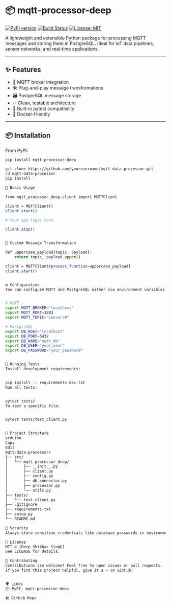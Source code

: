 # 📦 mqtt-processor-deep

[![PyPI version](https://badge.fury.io/py/mqtt-processor-deep.svg)](https://badge.fury.io/py/mqtt-processor-deep)
[![Build Status](https://github.com/yourusername/mqtt-data-processor/actions/workflows/python-package.yml/badge.svg)](https://github.com/yourusername/mqtt-data-processor/actions)
[![License: MIT](https://img.shields.io/badge/License-MIT-yellow.svg)](https://opensource.org/licenses/MIT)

A lightweight and extensible Python package for processing MQTT messages and storing them in PostgreSQL. Ideal for IoT data pipelines, sensor networks, and real-time applications.

---

## ✨ Features

- 🔗 MQTT broker integration
- 🛠️ Plug-and-play message transformations
- 🗃️ PostgreSQL message storage
- ✅ Clean, testable architecture
- 🧪 Built-in pytest compatibility
- 🐳 Docker-friendly

---

## 📦 Installation

From PyPI:

```bash
pip install mqtt-processor-deep

git clone https://github.com/yourusername/mqtt-data-processor.git
cd mqtt-data-processor
pip install .

🚀 Basic Usage

from mqtt_processor_deep.client import MQTTClient

client = MQTTClient()
client.start()

# Your app logic here

client.stop()


🔄 Custom Message Transformation

def uppercase_payload(topic, payload):
    return topic, payload.upper()

client = MQTTClient(process_function=uppercase_payload)
client.start()


⚙️ Configuration
You can configure MQTT and PostgreSQL either via environment variables or by editing the default config.py.


# MQTT
export MQTT_BROKER="localhost"
export MQTT_PORT=1883
export MQTT_TOPIC="sensor/#"

# PostgreSQL
export DB_HOST="localhost"
export DB_PORT=5432
export DB_NAME="mqtt_db"
export DB_USER="your_user"
export DB_PASSWORD="your_password"


🧪 Running Tests
Install development requirements:


pip install -r requirements-dev.txt
Run all tests:


pytest tests/
To test a specific file:


pytest tests/test_client.py


📁 Project Structure
arduino
Copy
Edit
mqtt-data-processor/
├── src/
│   └── mqtt_processor_deep/
│       ├── __init__.py
│       ├── client.py
│       ├── config.py
│       ├── db_connector.py
│       ├── processor.py
│       └── utils.py
├── tests/
│   └── test_client.py
├── .gitignore
├── requirements.txt
├── setup.py
└── README.md

🔐 Security
Always store sensitive credentials like database passwords in environment variables or secure vaults — avoid hardcoding them in config.py.

📜 License
MIT © [Deep Shikhar Singh]
See LICENSE for details.

🙌 Contributing
Contributions are welcome! Feel free to open issues or pull requests.
If you find this project helpful, give it a ⭐ on GitHub!


🌍 Links
📦 PyPI: mqtt-processor-deep

🛠️ GitHub Repo